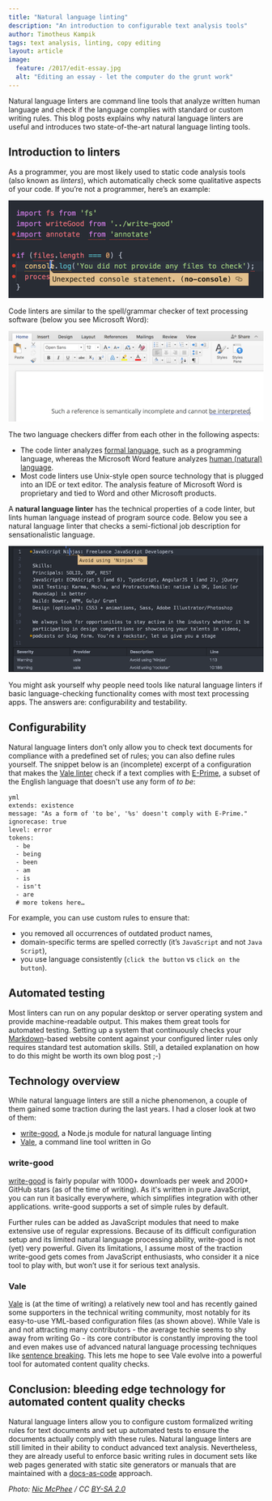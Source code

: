 ```yaml
---
title: "Natural language linting"
description: "An introduction to configurable text analysis tools"
author: Timotheus Kampik
tags: text analysis, linting, copy editing
layout: article
image:
  feature: /2017/edit-essay.jpg
  alt: "Editing an essay - let the computer do the grunt work"
---
```


Natural language linters are command line tools that analyze written human language and check if the language complies with standard or custom writing rules.
This blog posts explains why natural language linters are useful and introduces two state-of-the-art natural language linting tools.

## Introduction to linters

As a programmer, you are most likely used to static code analysis tools (also known as *linters*), which automatically check some qualitative aspects of your code. If you’re not a programmer, here’s an example:

![](../2017/linting.png)

Code linters are similar to the spell/grammar checker of text processing software (below you see Microsoft Word):

![](../2017/ms_word_linting.png)

The two language checkers differ from each other in the following aspects:

* The code linter analyzes [formal language](https://en.wikipedia.org/wiki/Formal_language), such as a programming language, whereas the Microsoft Word feature analyzes [human (natural) language](https://en.wikipedia.org/wiki/Natural_language).
* Most code linters use Unix-style open source technology that is plugged into an IDE or text editor.
 The analysis feature of Microsoft Word is proprietary and tied to Word and other Microsoft products.

A **natural language linter** has the technical properties of a code linter, but lints human language instead of program source code.
Below you see a natural language linter that checks a semi-fictional job description for sensationalistic language.

![](../2017/vale-lint.png)

You might ask yourself why people need tools like natural language linters if basic language-checking functionality comes with most text processing apps. The answers are: configurability and testability.

## Configurability

Natural language linters don’t only allow you to check text documents for compliance with a predefined set of rules; you can also define rules yourself.
The snippet below is an (incomplete) excerpt of a configuration that makes the [Vale linter](https://github.com/ValeLint/vale) check if a text complies with [E-Prime](https://en.wikipedia.org/wiki/E-Prime), a subset of the English language that doesn't use any form of *to be*:

```
yml
extends: existence
message: "As a form of 'to be', '%s' doesn't comply with E-Prime."
ignorecase: true
level: error
tokens:
  - be
  - being
  - been
  - am
  - is
  - isn't
  - are
  # more tokens here…
```

For example, you can use custom rules to ensure that:

* you removed all occurrences of outdated product names,
* domain-specific terms are spelled correctly (it’s `JavaScript` and not `Java Script`),
* you use language consistently (`click the button` vs `click on the button`).

## Automated testing

Most linters can run on any popular desktop or server operating system and provide machine-readable output.
This makes them great tools for automated testing.
Setting up a system that continuously checks your [Markdown](https://daringfireball.net/projects/markdown/)-based website content against your configured linter rules only requires standard test automation skills.
Still, a detailed explanation on how to do this might be worth its own blog post ;-)

## Technology overview

While natural language linters are still a niche phenomenon, a couple of them gained some traction during the last years.
I had a closer look at two of them:

* [write-good](https://github.com/btford/write-good), a Node.js module for natural language linting
* [Vale](https://github.com/ValeLint/vale), a command line tool written in Go

### write-good

[write-good](https://github.com/btford/write-good) is fairly popular with 1000+ downloads per week and 2000+ GitHub stars (as of the time of writing).
As it's written in pure JavaScript, you can run it basically everywhere, which simplifies integration with other applications.
write-good supports a set of simple rules by default.

Further rules can be added as JavaScript modules that need to make extensive use of regular expressions.
Because of its difficult configuration setup and its limited natural language processing ability, write-good is not (yet) very powerful.
Given its limitations, I assume most of the traction write-good gets comes from JavaScript enthusiasts, who consider it a nice tool to play with, but won’t use it for serious text analysis.

### Vale

[Vale](https://github.com/ValeLint/vale) is (at the time of writing) a relatively new tool and has recently gained some supporters in the technical writing community, most notably for its easy-to-use YML-based configuration files (as shown above).
While Vale is and not attracting many contributors - the average techie seems to shy away from writing Go - its core contributor is constantly improving the tool and even makes use of advanced natural language processing techniques like [sentence breaking](https://en.wikipedia.org/wiki/Sentence_boundary_disambiguation).
This lets me hope to see Vale evolve into a powerful tool for automated content quality checks.

## Conclusion: bleeding edge technology for automated content quality checks

Natural language linters allow you to configure custom formalized writing rules for text documents and set up automated tests to ensure the documents actually comply with these rules.
Natural language linters are still limited in their ability to conduct advanced text analysis.
Nevertheless, they are already useful to enforce basic writing rules in document sets like web pages generated with static site generators or manuals that are maintained with a [docs-as-code](http://www.writethedocs.org/guide/docs-as-code/) approach.

_Photo: [Nic McPhee](https://www.flickr.com/photos/nics_events/2349632625) / CC [BY-SA 2.0](https://creativecommons.org/licenses/by-sa/2.0/)_
